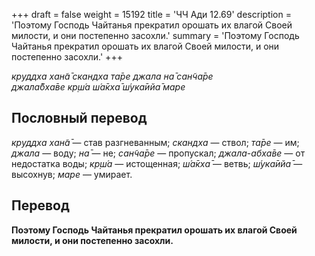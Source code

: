 +++
draft = false
weight = 15192
title = 'ЧЧ Ади 12.69'
description = 'Поэтому Господь Чайтанья прекратил орошать их влагой Своей милости, и они постепенно засохли.'
summary = 'Поэтому Господь Чайтанья прекратил орошать их влагой Своей милости, и они постепенно засохли.'
+++

_круддха хан̃а̄ скандха та̄ре джала на̄ сан̃ча̄ре  
джала̄бха̄ве кр̣ш́а ш́а̄кха̄ ш́ука̄ийа̄ маре_

## Пословный перевод

_круддха_ _хан̃а̄_ — став разгневанным; _скандха_ — ствол; _та̄ре_ — им; _джала_ — воду; _на̄_ — не; _сан̃ча̄ре_ — пропускал; _джала_\-_абха̄ве_ — от недостатка воды; _кр̣ш́а_ — истощенная; _ш́а̄кха̄_ — ветвь; _ш́ука̄ийа̄_ — высохнув; _маре_ — умирает.

## Перевод

**Поэтому Господь Чайтанья прекратил орошать их влагой Своей милости, и они постепенно засохли.**
